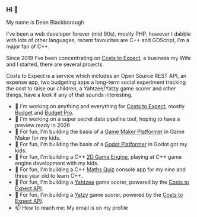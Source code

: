 ### Hi 👋

My name is Dean Blackborough

I've been a web developer forever (mid 90s), mostly PHP, however I dabble with lots of other languages, recent favourites are C++ and GDScript, I'm a major fan of C++.

Since 2019 I've been concentrating on [Costs to Expect](https://api.costs-to-expect.com), a business my Wife and I started, there are several projects.

Costs to Expect is a service which includes an Open Source REST API, an expense app, two budgeting apps a long-term social experiment tracking the cost to raise our children, a Yahtzee/Yatzy game scorer and other things, have a look if any of that sounds interesting.

- 🔭 I'm working on anything and everything for [Costs to Expect](https://api.costs-to-expect.com), mostly [Budget](https://budget.costs-to-expect.com) and [Budget Pro](https://budget-pro.costs-to-expect.com).
- 🔭 I'm working on a super secret data pipeline tool, hoping to have a preview ready in 2026
- 🌱 For fun, I'm building the basis of a [Game Maker Platformer](https://github.com/deanblackborough/gm-platformer) in Game Maker for my kids.
- 🌱 For fun, I'm building the basis of a [Godot Platformer](https://github.com/deanblackborough/godot-platformer) in Godot got my kids.
- 🌱 For fun, I'm building a C++ [2D Game Engine](https://github.com/deanblackborough/prune-2d), playing at C++ game engine development with my kids.
- 🌱 For fun, I'm building a C++ [Maths Quiz](https://github.com/deanblackborough/MathsQuiz) console app for my nine and three year old to learn C++.
- 🌱 For fun, I'm building a [Yahtzee](https://github.com/costs-to-expect/yahtzee) game scorer, powered by the [Costs to Expect API](https://api.costs-to-expect.com).
- 🌱 For fun, I'm building a [Yatzy](https://github.com/costs-to-expect/yatzy) game scorer, powered by the [Costs to Expect API](https://api.costs-to-expect.com).
- 📫 How to reach me: My email is on my profile
